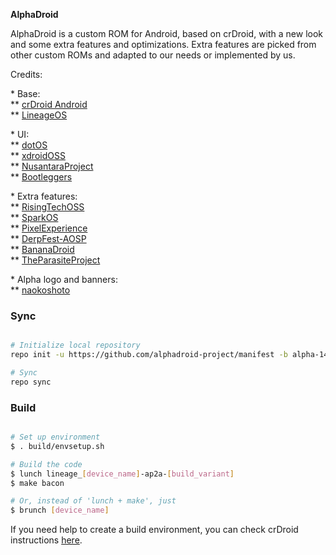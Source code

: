 <p><b>AlphaDroid</b></p>

<p>AlphaDroid is a custom ROM for Android, based on crDroid, with a new look and some extra features and optimizations. Extra features are picked from other custom ROMs and adapted to our needs or implemented by us.</p>

<p>Credits:</p>

<p>* Base:<br/>
** <a href="https://github.com/crDroidAndroid">crDroid Android</a><br/>
** <a href="https://github.com/LineageOS">LineageOS</a><br/>

<p>* UI:<br/>
** <a href="https://github.com/dotos">dotOS</a><br/>
** <a href="https://github.com/xdroid-oss">xdroidOSS</a><br/>
** <a href="https://github.com/nusantaraproject-rom">NusantaraProject</a></br>
** <a href="https://github.com/bootleggersrom">Bootleggers</a></p>

<p>* Extra features:<br/>
** <a href="https://github.com/risingtechoss">RisingTechOSS</a><br/>
** <a href="https://github.com/spark-rom">SparkOS</a><br/>
** <a href="https://github.com/pixelexperience">PixelExperience</a><br/>
** <a href="https://github.com/DerpFest-AOSP">DerpFest-AOSP</a><br/>
** <a href="https://github.com/bananadroid">BananaDroid</a><br/>
** <a href="https://github.com/theParasiteProject">TheParasiteProject</a><br/>

<p>* Alpha logo and banners:<br/>
** <a href="https://github.com/naokoshoto">naokoshoto</a></p>

### Sync ###

```bash

# Initialize local repository
repo init -u https://github.com/alphadroid-project/manifest -b alpha-14 --git-lfs

# Sync
repo sync
```

### Build ###

```bash

# Set up environment
$ . build/envsetup.sh

# Build the code
$ lunch lineage_[device_name]-ap2a-[build_variant]
$ make bacon

# Or, instead of 'lunch + make', just
$ brunch [device_name]
```

<p>
  If you need help to create a build environment, you can check crDroid instructions <a href="https://github.com/crdroidandroid/android">here</a>.
</p>
